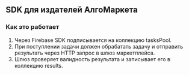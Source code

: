 ## SDK для издателей АлгоМаркета

### Как это работает

1. Через Firebase SDK подписывается на коллекцию tasksPool.
2. При поступлении задачи должен обрабатать задачу и отправить результать через HTTP запрос в шлюз маркетплейса.
3. Шлюз проверяет валидность результата и записывает его в коллекцию results.